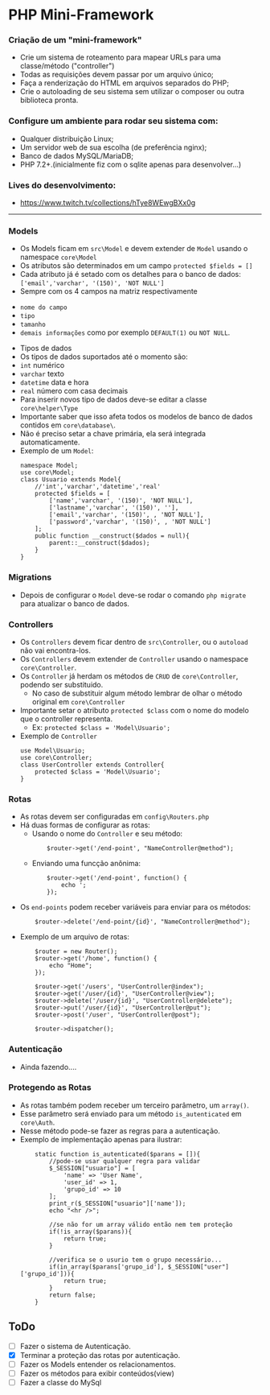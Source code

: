 # PHP Mini-Framework

### Criação de um "mini-framework"

- Crie um sistema de roteamento para mapear URLs para uma classe/método ("controller")
- Todas as requisições devem passar por um arquivo único;
- Faça a renderização do HTML em arquivos separados do PHP;
- Crie o autoloading de seu sistema sem utilizar o composer ou outra biblioteca pronta.

### Configure um ambiente para rodar seu sistema com:
- Qualquer distribuição Linux;
- Um servidor web de sua escolha (de preferência nginx);
- Banco de dados MySQL/MariaDB;
- PHP 7.2+.(inicialmente fiz com o sqlite apenas para desenvolver...)

### Lives do desenvolvimento:

- https://www.twitch.tv/collections/hTye8WEwgBXx0g

----

### Models    
- Os Models ficam em `src\Model` e devem extender de `Model` usando o namespace `core\Model`
- Os atributos são determinados em um campo `protected $fields = []`
- Cada atributo já é setado com os detalhes para o banco de dados:
    ```['email','varchar', '(150)', 'NOT NULL']```
- Sempre com os 4 campos na matriz respectivamente
* ``` nome do campo ```
* ``` tipo ``` 
* ``` tamanho ```
* ``` demais informações ``` como por exemplo ``` DEFAULT(1) ``` ou ``` NOT NULL ```.
- Tipos de dados
- Os tipos de dados suportados até o momento são:
- ```int``` numérico
- ```varchar``` texto
- ```datetime``` data e hora
- ```real``` número com casa decimais
- Para inserir novos tipo de dados deve-se editar a classe ```core\helper\Type``` 
- Importante saber que isso afeta todos os modelos de banco de dados contidos em ```core\database\```.
- Não é preciso setar a chave primária, ela será integrada automaticamente.
- Exemplo de um `Model`:
    ```
    namespace Model;
    use core\Model;
    class Usuario extends Model{    
        //'int','varchar','datetime','real'
        protected $fields = [
            ['name','varchar', '(150)', 'NOT NULL'],
            ['lastname','varchar', '(150)', ''],
            ['email','varchar', '(150)', , 'NOT NULL'],
            ['password','varchar', '(150)', , 'NOT NULL']
        ];        
        public function __construct($dados = null){
            parent::__construct($dados);
        }
    }
    ```
### Migrations
- Depois de configurar o `Model` deve-se rodar o comando `php migrate` para atualizar o banco de dados.

### Controllers
- Os `Controllers` devem ficar dentro de `src\Controller`, ou o `autoload` não vai encontra-los.
- Os `Controllers` devem extender de `Controller` usando o namespace `core\Controller`.
- Os `Controller` já herdam os métodos de `CRUD` de `core\Controller`, podendo ser substituido.
    * No caso de substituir algum método lembrar de olhar o método original em `core\Controller` 
- Importante setar o atributo `protected $class` com o nome do modelo que o controller representa.
    * Ex: `protected $class = 'Model\Usuario';`
- Exemplo de `Controller`
    ```
    use Model\Usuario;
    use core\Controller;
    class UserController extends Controller{
        protected $class = 'Model\Usuario';    
    }
    ```

### Rotas
- As rotas devem ser configuradas em `config\Routers.php`
- Há duas formas de configurar as rotas:
    * Usando o nome do `Controller` e seu método:
        ```
            $router->get('/end-point', "NameController@method");
        ```
    * Enviando uma funcção anônima:
        ```
            $router->get('/end-point', function() {   
                echo ';    
            });
        ```
- Os `end-points` podem receber variáveis para enviar para os métodos:
    ```
        $router->delete('/end-point/{id}', "NameController@method");
    ```
- Exemplo de um arquivo de rotas:
    ```
        $router = new Router();
        $router->get('/home', function() {
            echo "Home";
        });

        $router->get('/users', "UserController@index");
        $router->get('/user/{id}', "UserController@view");
        $router->delete('/user/{id}', "UserController@delete");
        $router->put('/user/{id}', "UserController@put");
        $router->post('/user', "UserController@post");         

        $router->dispatcher(); 
    ```
### Autenticação
* Ainda fazendo....


### Protegendo as Rotas
- As rotas também podem receber um terceiro parâmetro, um `array()`.
- Esse parâmetro será enviado para um método `is_autenticated` em `core\Auth`.
- Nesse método pode-se fazer as regras para a autenticação.
- Exemplo de implementação apenas para ilustrar:
    ```
        static function is_autenticated($parans = []){        
            //pode-se usar qualquer regra para validar
            $_SESSION["usuario"] = [
                'name' => 'User Name',
                'user_id' => 1,
                'grupo_id' => 10
            ];
            print_r($_SESSION["usuario"]['name']);
            echo "<hr />";
            
            //se não for um array válido então nem tem proteção
            if(!is_array($parans)){
                return true;
            }

            //verifica se o usurio tem o grupo necessário...
            if(in_array($parans['grupo_id'], $_SESSION["user"]['grupo_id'])){
                return true;
            }        
            return false;
        }
    ```



## ToDo
- [ ] Fazer o sistema de Autenticação.
- [x] Terminar a proteção das rotas por autenticação.
- [ ] Fazer os Models entender os relacionamentos.
- [ ] Fazer os métodos para exibir conteúdos(view)
- [ ] Fazer a classe do MySql